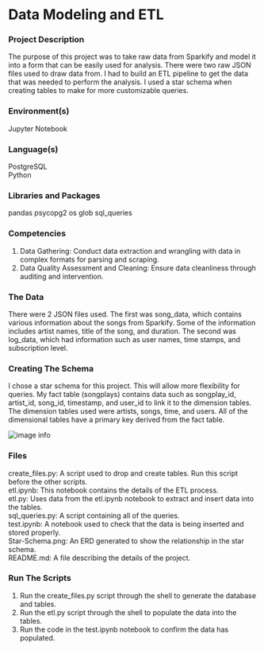# Data Modeling and ETL
### Project Description
The purpose of this project was to take raw data from Sparkify and model it into a form that can be easily used for analysis. There were two raw JSON files used to draw data from. I had to build an ETL pipeline to get the data that was needed to perform the analysis. I used a star schema when creating tables to make for more customizable queries.
### Environment(s)
Jupyter Notebook
### Language(s)
PostgreSQL  
Python
### Libraries and Packages
pandas
psycopg2
os
glob
sql_queries
### Competencies
1. Data Gathering: Conduct data extraction and wrangling with data in complex formats for parsing and scraping.
2. Data Quality Assessment and Cleaning: Ensure data cleanliness through auditing and intervention.
### The Data
There were 2 JSON files used. The first was song_data, which contains various information about the songs from Sparkify. Some of the information includes artist names, title of the song, and duration. The second was log_data, which had information such as user names, time stamps, and subscription level. 
### Creating The Schema
I chose a star schema for this project. This will allow more flexibility for queries. My fact table (songplays) contains data such as songplay_id, artist_id, song_id, timestamp, and user_id to link it to the dimension tables. The dimension tables used were artists, songs, time, and users. All of the dimensional tables have a primary key derived from the fact table. 

![image info](https://github.com/ltd08a/data-modeling-with-postgres/blob/main/Star-Schema.png)

### Files
create_files.py: A script used to drop and create tables. Run this script before the other scripts.  
etl.ipynb: This notebook contains the details of the ETL process.  
etl.py: Uses data from the etl.ipynb notebook to extract and insert data into the tables.  
sql_queries.py: A script containing all of the queries.  
test.ipynb: A notebook used to check that the data is being inserted and stored properly.  
Star-Schema.png: An ERD generated to show the relationship in the star schema.  
README.md: A file describing the details of the project.  
### Run The Scripts
1. Run the create_files.py script through the shell to generate the database and tables. 
2. Run the etl.py script through the shell to populate the data into the tables.
3. Run the code in the test.ipynb notebook to confirm the data has populated. 
